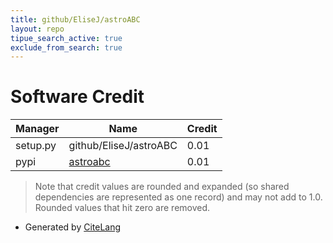 ```yaml
---
title: github/EliseJ/astroABC
layout: repo
tipue_search_active: true
exclude_from_search: true
---
```

# Software Credit

|Manager|Name|Credit|
|-------|----|------|
|setup.py|github/EliseJ/astroABC|0.01|
|pypi|[astroabc](https://github.com/EliseJ/astroABC)|0.01|


> Note that credit values are rounded and expanded (so shared dependencies are represented as one record) and may not add to 1.0. Rounded values that hit zero are removed.


- Generated by [CiteLang](https://github.com/vsoch/citelang)
